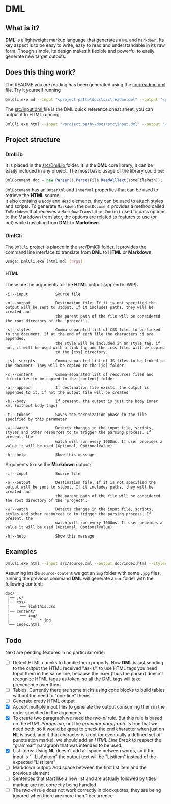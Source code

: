 #  DML

## What is it?

**DML** is a lightweight markup language that generates `HTML` and `Markdown`. Its key aspect is to 
be easy to write, easy to read and understandable in its raw form. Though simple, its design makes it flexible 
and powerful to easily generate new target outputs.
## Does this thing work?

The README you are reading has been generated using the [ src/readme.dml ](https://github.com/lbrugnara/dml/tree/master/docs/src/readme.dml "") file. Try it yourself running
```bash
DmlCli.exe md --input "<project path>\docs\src\readme.dml" --output "<project path>\README.md" --watch 100
```

The [ src/input.dml ](https://github.com/lbrugnara/dml/blob/master/docs/src/input.dml "") file is the DML quick reference cheat sheet, you can output it to HTML running:
```bash
DmlCli.exe html --input "<project path>\docs\src\input.dml" --output "<project path>\docs\output\input.html" --content "<project path>\docs\src\content" --styles "<project path>\docs\src\style.css"
```

## Project structure

### DmlLib

It is placed in the [ src/DmlLib ](src/DmlLib "") folder. It is the **DML** core library, it can be easily included in
any project.
The most basic usage of the library could be:
```C#
DmlDocument doc = new Parser().Parse(File.ReadAllText(someFilePath));
```

`DmlDocument` has an `OuterXml` and `InnerXml` properties that can be used to retrieve the **HTML** source.<br/>
It also contains a `Body` and `Head` elements, they can be used to attach styles and scripts.
To generate `Markdown` the `DmlDocument` provides a method called `ToMarkdown` that receives a 
`MarkdownTranslationContext` used to pass options to the Markdown translator, the options are related to
features to use (or not) while traslating from **DML** to **Markdown**.
###  DmlCli

The `DmlCli` project is placed in the [ src/DmlCli ](src/DmlCli "") folder. It provides the command line interface to translate from **DML** to **HTML** or **Markdown**.
```bash
Usage: DmlCli.exe [html|md] [args]
```

#### HTML

These are the arguments for the **HTML** output (append is WIP):
```
-i|--input            Source file

-o|--output           Destination file. If it is not specified the output will be sent to stdout. If it includes paths, they will be created and
                      the parent path of the file will be considered the root directory of the 'project'.

-s|--styles           Comma-separated list of CSS files to be linked to the document. If at the end of each file the characters :i are appended,
                      the style will be included in an style tag, if not, it will be used with a link tag and the .css files will be copied
                      to the [css] directory.

-js|--scripts         Comma-separated list of JS files to be linked to the document. They will be copied to the [js] folder.

-c|--content          Comma-separated list of resources files and directories to be copied to the [content] folder

-a|--append           If destination file exists, the output is appended to it, if not the output file will be created

-b|--body             If present, the output is just the body inner xml (without body tags)

-t|--tokens           Saves the tokenization phase in the file specified by this parameter

-w|--watch            Detects changes in the input file, scripts, styles and other resources to to trigger the parsing process. If present, the
                      watch will run every 1000ms. If user provides a value it will be used (Optional, OptionalValue)

-h|--help             Show this message
```

Arguments to use the **Markdown** output:
```
-i|--input            Source file

-o|--output           Destination file. If it is not specified the output will be sent to stdout. If it includes paths, they will be created and
                      the parent path of the file will be considered the root directory of the 'project'.

-w|--watch            Detects changes in the input file, scripts, styles and other resources to to trigger the parsing process. If present, the
                      watch will run every 1000ms. If user provides a value it will be used (Optional, OptionalValue)

-h|--help             Show this message
```

## Examples

```bash
DmlCli.exe html --input src/source.dml --output doc/index.html --styles src/linkthis.css,src/includethis.css:i --content src/source-content
```

Assuming inside `source-content` we got an `img` folder with some `.jpg` files, running the previous command **DML** will 
generate a `doc` folder with the following content:
```
doc/
 |── js/
 |── css/
 |    └── linkthis.css
 |── content/
 |    └── img/
 |         └── *.jpg
 └── index.html
```

## Todo

Next are pending features in no particular order
- [ ] Detect HTML chunks to handle them properly. Now **DML** is just sending to the output the HTML received "as-is", to use HTML tags you need toput them in the same line, because the lexer (thus the parser) doesn't recognize HTML tagas as token, so all the DML tags will take precedence over them
- [ ] Tables. Currently there are some tricks using code blocks to build tables without the need to "one-line" thems
- [ ] Generate pretty HTML output
- [x] Accept multiple input files to generate the output consuming them in the order specified in the arguments
- [x] To create two paragraph we need the _two-nl_ rule. But this rule is based on the _HTML Paragraph_, not the _grammar paragraph_. Is true that we need both, so it would be great to check the end character when just on **NL** is used, and if that character is a dot (or eventually a defined set of punctuation marks), we should add an _HTML Line Break_ to respect the "grammar" paragraph that was intended to be used.
- [x] List items: Using **NL** doesn't add an space between words, so if the input is "- List\nitem" the output text will be "Listitem" instead of the expected "List item"
- [ ] Markdown output: Add space between the first list item and the previous element
- [ ] Sentences that start like a new list and are actually followed by titles markup are not correctly being handled
- [ ] The _two-nl_ rule does not work correctly in blockquotes, they are being ignored when there are more than 1 occurrence
